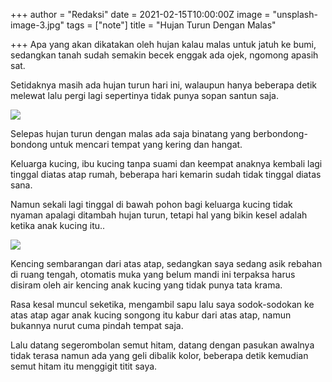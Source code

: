 +++
author = "Redaksi"
date = 2021-02-15T10:00:00Z
image = "unsplash-image-3.jpg"
tags = ["note"]
title = "Hujan Turun Dengan Malas"

+++
Apa yang akan dikatakan oleh hujan kalau malas untuk jatuh ke bumi, sedangkan tanah sudah semakin becek enggak ada ojek, ngomong apasih sat. 

Setidaknya masih ada hujan turun hari ini, walaupun hanya beberapa detik melewat lalu pergi lagi sepertinya tidak punya sopan santun saja. 

![](/img/unsplash-image-9.jpg)

Selepas hujan turun dengan malas ada saja binatang yang berbondong-bondong untuk mencari tempat yang kering dan hangat. 

Keluarga kucing, ibu kucing tanpa suami dan keempat anaknya kembali lagi tinggal diatas atap rumah, beberapa hari kemarin sudah tidak tinggal diatas sana. 

Namun sekali lagi tinggal di bawah pohon bagi keluarga kucing tidak nyaman apalagi ditambah hujan turun, tetapi hal yang bikin kesel adalah ketika anak kucing itu.. 

![](/img/img_20210106_232233.jpg)

Kencing sembarangan dari atas atap, sedangkan saya sedang asik rebahan di ruang tengah, otomatis muka yang belum mandi ini terpaksa harus disiram oleh air kencing anak kucing yang tidak punya tata krama. 

Rasa kesal muncul seketika, mengambil sapu lalu saya sodok-sodokan ke atas atap agar anak kucing songong itu kabur dari atas atap, namun bukannya nurut cuma pindah tempat saja. 

Lalu datang segerombolan semut hitam, datang dengan pasukan awalnya tidak terasa namun ada yang geli dibalik kolor, beberapa detik kemudian semut hitam itu menggigit titit saya. 